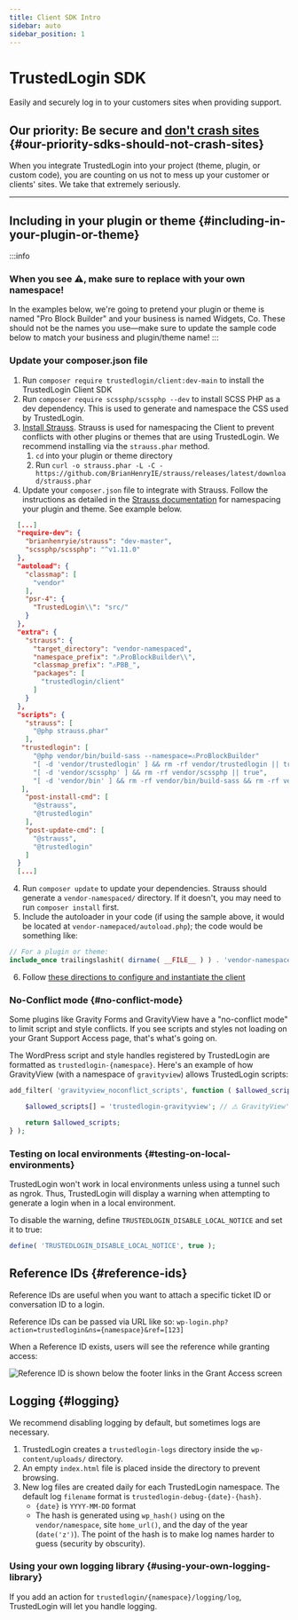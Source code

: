 ```yaml
---
title: Client SDK Intro
sidebar: auto
sidebar_position: 1
---
```


# TrustedLogin SDK
Easily and securely log in to your customers sites when providing support.

## Our priority: Be secure and  [don't crash sites](https://www.bugsnag.com/blog/sdks-should-not-crash-apps) {#our-priority-sdks-should-not-crash-sites}

When you integrate TrustedLogin into your project (theme, plugin, or custom code), you are counting on us not to mess up your customer or clients' sites. We take that extremely seriously.

-------

## Including in your plugin or theme {#including-in-your-plugin-or-theme}

:::info
### When you see ⚠️, make sure to replace with your own namespace!
In the examples below, we're going to pretend your plugin or theme is named "Pro Block Builder" and your business is named Widgets, Co. These should not be the names you use—make sure to update the sample code below to match your business and plugin/theme name!
:::

### Update your composer.json file

1. Run `composer require trustedlogin/client:dev-main` to install the TrustedLogin Client SDK
1. Run `composer require scssphp/scssphp --dev` to install SCSS PHP as a dev dependency. This is used to generate and namespace the CSS used by TrustedLogin.
1. [Install Strauss](https://github.com/BrianHenryIE/strauss#use). Strauss is used for namespacing the Client to prevent conflicts with other plugins or themes that are using TrustedLogin. We recommend installing via the `strauss.phar` method.
   1. `cd` into your plugin or theme directory
   1. Run `curl -o strauss.phar -L -C - https://github.com/BrianHenryIE/strauss/releases/latest/download/strauss.phar`
1. Update your `composer.json` file to integrate with Strauss. Follow the instructions as detailed in the [Strauss documentation](https://github.com/BrianHenryIE/strauss#configuration) for namespacing your plugin and theme. See example below. 

```json
  [...]
  "require-dev": {
    "brianhenryie/strauss": "dev-master",
    "scssphp/scssphp": "^v1.11.0"
  },
  "autoload": {
	"classmap": [
	  "vendor"
	],
	"psr-4": {
	  "TrustedLogin\\": "src/"
	}
  },
  "extra": {
	"strauss": {
	  "target_directory": "vendor-namespaced",
	  "namespace_prefix": "⚠️ProBlockBuilder\\",
	  "classmap_prefix": "⚠️PBB_",
	  "packages": [
		"trustedlogin/client"
	  ]
	}
  },
  "scripts": {
	"strauss": [
      "@php strauss.phar"
	],
   "trustedlogin": [
      "@php vendor/bin/build-sass --namespace=️⚠️ProBlockBuilder"
      "[ -d 'vendor/trustedlogin' ] && rm -rf vendor/trustedlogin || true && ",
      "[ -d 'vendor/scssphp' ] && rm -rf vendor/scssphp || true",
      "[ -d 'vendor/bin' ] && rm -rf vendor/bin/build-sass && rm -rf vendor/bin/pscss || true"
   ],
	"post-install-cmd": [
	  "@strauss",
      "@trustedlogin"
	],
	"post-update-cmd": [
	  "@strauss",
      "@trustedlogin"
	]
  }
  [...]
```
4. Run `composer update` to update your dependencies. Strauss should generate a `vendor-namespaced/` directory. If it doesn't, you may need to run `composer install` first.
5. Include the autoloader in your code (if using the sample above, it would be located at `vendor-namepaced/autoload.php`); the code would be something like:

```php
// For a plugin or theme:
include_once trailingslashit( dirname( __FILE__ ) ) . 'vendor-namespaced/autoload.php';
```

6. Follow [these directions to configure and instantiate the client](./configuration)


### No-Conflict mode {#no-conflict-mode}

Some plugins like Gravity Forms and GravityView have a "no-conflict mode" to limit script and style conflicts. If you see
scripts and styles not loading on your Grant Support Access page, that's what's going on.

The WordPress script and style handles registered by TrustedLogin are formatted as `trustedlogin-{namespace}`.
Here's an example of how GravityView (with a namespace of `gravityview`) allows TrustedLogin scripts:

```php
add_filter( 'gravityview_noconflict_scripts', function ( $allowed_scripts = array() ) {

	$allowed_scripts[] = 'trustedlogin-gravityview'; // ⚠️ GravityView's namespace is `gravityview`

	return $allowed_scripts;
} );
```

### Testing on local environments {#testing-on-local-environments}

TrustedLogin won't work in local environments unless using a tunnel such as ngrok. Thus, TrustedLogin will display a warning when attempting to generate a login when in a local environment.

To disable the warning, define `TRUSTEDLOGIN_DISABLE_LOCAL_NOTICE` and set it to true:

```php
define( 'TRUSTEDLOGIN_DISABLE_LOCAL_NOTICE', true );
```

## Reference IDs {#reference-ids}

Reference IDs are useful when you want to attach a specific ticket ID or conversation ID to a login.

Reference IDs can be passed via URL like so: `wp-login.php?action=trustedlogin&ns={namespace}&ref=[123]`

When a Reference ID exists, users will see the reference while granting access:

![Reference ID is shown below the footer links in the Grant Access screen](https://d.pr/2bVGbj+)

## Logging {#logging}

We recommend disabling logging by default, but sometimes logs are necessary.

1. TrustedLogin creates a `trustedlogin-logs` directory inside the `wp-content/uploads/` directory.
2. An empty `index.html` file is placed inside the directory to prevent browsing.
3. New log files are created daily for each TrustedLogin namespace. The default log `filename` format is `trustedlogin-debug-{date}-{hash}`.
   - `{date}` is `YYYY-MM-DD` format
   - The hash is generated using `wp_hash()` using on the `vendor/namespace`, site `home_url()`, and the day of the year (`date('z')`). The point of the hash is to make log names harder to guess (security by obscurity).

### Using your own logging library {#using-your-own-logging-library}

If you add an action for `trustedlogin/{namespace}/logging/log`, TrustedLogin will let you handle logging.
